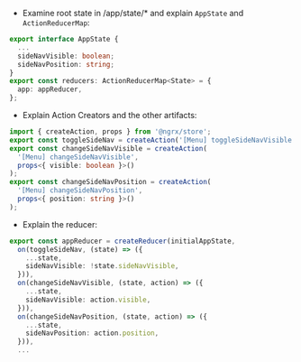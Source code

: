 - Examine root state in /app/state/* and explain `AppState` and `ActionReducerMap`:

```typescript
export interface AppState {
  ...
  sideNavVisible: boolean;
  sideNavPosition: string;
}
export const reducers: ActionReducerMap<State> = {
  app: appReducer,
};
```

- Explain Action Creators and  the other artifacts:

```typescript
import { createAction, props } from '@ngrx/store';
export const toggleSideNav = createAction('[Menu] toggleSideNavVisible');
export const changeSideNavVisible = createAction(
  '[Menu] changeSideNavVisible',
  props<{ visible: boolean }>()
);
export const changeSideNavPosition = createAction(
  '[Menu] changeSideNavPosition',
  props<{ position: string }>()
);
```

- Explain the reducer:

```typescript
export const appReducer = createReducer(initialAppState,
  on(toggleSideNav, (state) => ({
    ...state,
    sideNavVisible: !state.sideNavVisible,
  })),
  on(changeSideNavVisible, (state, action) => ({
    ...state,
    sideNavVisible: action.visible,
  })),
  on(changeSideNavPosition, (state, action) => ({
    ...state,
    sideNavPosition: action.position,
  })),
  ...
```
